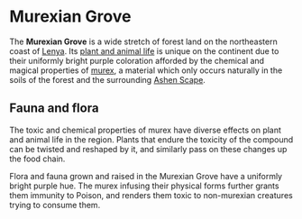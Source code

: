 # Murexian Grove

The **Murexian Grove** is a wide stretch of forest land on the northeastern coast of [Lenya](lenya.md). Its [plant and animal life](../../../bestiary/murexian-creature.md) is unique on the continent due to their uniformly bright purple coloration afforded by the chemical and magical properties of [murex](../../../treasures/murex/murex.md), a material which only occurs naturally in the soils of the forest and the surrounding [Ashen Scape](ashen-scape.md).

## Fauna and flora

The toxic and chemical properties of murex have diverse effects on plant and animal life in the region. Plants that endure the toxicity of the compound can be twisted and reshaped by it, and similarly pass on these changes up the food chain.

Flora and fauna grown and raised in the Murexian Grove have a uniformly bright purple hue. The murex infusing their physical forms further grants them immunity to Poison, and renders them toxic to non-murexian creatures trying to consume them.
